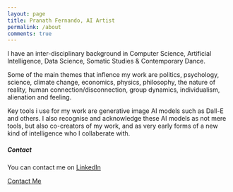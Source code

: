 ```yaml
---
layout: page
title: Pranath Fernando, AI Artist
permalink: /about
comments: true
---
```


<div class="row justify-content-between">
<div class="col-md-8 pr-5">
  
<p>I have an inter-disciplinary background in Computer Science, Artificial Intelligence, Data Science, Somatic Studies & Contemporary Dance.</p>
  
<p>Some of the main themes that inflence my work are politics, psychology, science, climate change, economics, physics, philosophy, the nature of reality, human connection/disconnection, group dynamics, individualism, alienation and feeling.</p>
  
<p>Key tools i use for my work are generative image AI models such as Dall-E and others. I also recognise and acknowledge these AI models as not mere tools, but also co-creators of my work, and as very early forms of a new kind of intelligence who I collaberate with.</p>

</div>

<div class="col-md-4">

<div class="sticky-top sticky-top-80">
<h5>Contact</h5>
  
<p>You can contact me on <a target="_blank" href="https://www.linkedin.com/in/pranath-fernando/">LinkedIn</a></p>
  
<a href="mailto:&#x70;&#x72;&#x61;&#x6E;&#x61;&#x74;&#x68;&#x66;&commat;&#x79;&#x61;&#x68;&#x6F;&#x6F;&period;&#x63;&#x6F;&period;&#x75;&#x6B;?subject=LivingDataLabArt">Contact Me</a>

</div>
</div>
</div>
